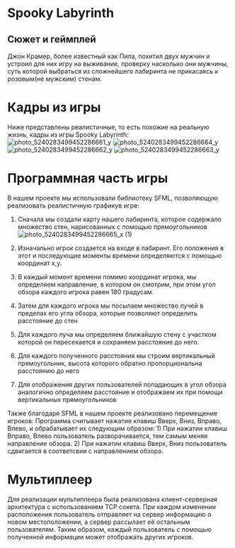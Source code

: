 # Spooky Labyrinth

## Сюжет и геймплей

Джон Крамер, более известный как Пила, похитил двух мужчин и устроил для них игру на выживание, проверку насколько они мужчины, суть которой выбраться из сложнейшего лабиринта не прикасаясь к розовым(не мужским) стенам.

# Кадры из игры
Ниже представлены реалистичные, то есть похожие на реальную жизнь, кадры из игры Spooky Labyrinth:
![photo_5240283499452286661_y](https://user-images.githubusercontent.com/91669954/207206206-af497311-0949-428d-8060-764c9c50f94d.jpg)
![photo_5240283499452286664_y](https://user-images.githubusercontent.com/91669954/207206214-33d54dc1-0f56-4fc2-9ad6-0bea5ba12610.jpg)
![photo_5240283499452286662_y](https://user-images.githubusercontent.com/91669954/207206223-6bdc5c20-3fc5-44ec-9d30-4b6f1747cb7c.jpg)
![photo_5240283499452286663_y](https://user-images.githubusercontent.com/91669954/207206230-0e7f1437-13ce-4a74-a31b-21e893380716.jpg)



# Программная часть игры
В нашем проекте мы использовали библиотеку SFML, позволяющую реализовать реалистичную графикув игре:
1) Сначала мы создали карту нашего лабиринта, которое содержало множество стен, нарисованных с помощью прямоугольников ![photo_5240283499452286665_x (1)](https://user-images.githubusercontent.com/91669954/207206316-ca0ce860-fbd2-4743-afef-2571bd6a9857.jpg)

2) Изначально игрок создается на входе в лабиринт. Его положения в этот и последующие моменты времени определяются с помощью координат x,y.
3) В каждый момент времени помимо координат игрока, мы определяем направление, в котором он смотрим, при этом угол обзора каждого игрока равен 180 градусам.
4) Затем для каждого игрока мы посылаем множество лучей в пределах его угла обзора, которые позволяют определить расстояние до стен
5) Для каждого луча мы определяем ближайшую стену с участком которой он пересекается и сохраняем расстояние до него.
6) Для каждого полученного расстояния мы строим вертикальный прямоугольник, высота которого обратно пропорциональна расстоянию до него
7) Для отображения других пользователей попадающих в угол обзора аналогично определяем расстояние и отображаем их при помощи вертикальных прямоугольников

Также благодаря SFML в нашем проекте реализовано перемещение игроков:
Программа считывает нажатие клавиш Вверх, Вниз, Вправо, Влево, и обрабатывает их следующим образом:
	1)  При нажатии клавиш Вправо, Влево пользователь разворачивается, тем самым меняя направление обзора.
	2) При нажатии клавиш Вверх, Вниз пользователь сдвигается в соответсвии с направлением обзора.
# Мультиплеер
Для реализации мультиплеера была реализована клиент-серверная архитектура с использованием TCP сокета.
При каждом изменении расположения пользователь отправляет на сервер информацию о новом местоположении, а сервер рассылает её остальным пользователям.
Таким образом, каждый пользователь с помощью полученной информации может отображать других игроков.
